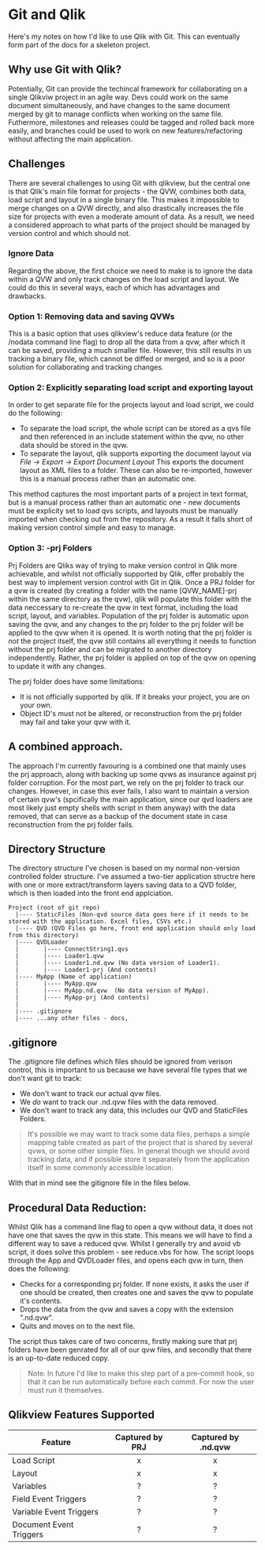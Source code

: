 # Git and Qlik

Here's my notes on how I'd like to use Qlik with Git. This can eventually form part of the docs for a skeleton project.

## Why use Git with Qlik?

Potentially, Git can provide the techincal framework for collaborating on a single Qlikviw project in an agile way. Devs could work on the same document simultaneously, and have changes to the same document merged by git to manage conflicts when working on the same file. Futhermore, milestones and releases could be tagged and rolled back more easily, and branches could be used to work on new features/refactoring without affecting the main application.

## Challenges

There are several challenges to using Git with qlikview, but the central one is that Qlik's main file format for projects - the QVW, combines both data, load script and layout in a single binary file. This makes it impossible to merge changes on a QVW directly, and also drastically increases the file size for projects with even a moderate amount of data. As a result, we need a considered approach to what parts of the project should be managed by version control and which should not.

### Ignore Data

Regarding the above, the first choice we need to make is to ignore the data within a QVW and only track changes on the load script and layout. We could do this in several ways, each of which has advantages and drawbacks.

### Option 1: Removing data and saving QVWs

This is a basic option that uses qlikview's reduce data feature (or the /nodata command line flag) to drop all the data from a qvw, after which it can be saved, providing a much smaller file. However, this still results in us tracking a binary file, which cannot be diffed or merged, and so is a poor solution for collaborating and tracking changes.

### Option 2: Explicitly separating load script and exporting layout

In order to get separate file for the projects layout and load script, we could do the following:

* To separate the load script, the whole script can be stored as a qvs file and then referenced in an include statement within the qvw, no other data should be stored in the qvw.
* To separate the layout, qlik supports exporting the document layout via _File -> Export -> Export Document Layout_ This exports the document layout as XML files to a folder. These can also be re-imported, however this is a manual process rather than an automatic one.

This method captures the most important parts of a project in text format, but is a manual process rather than an automatic one - new documents must be explicity set to load qvs scripts, and layouts must be manually imported when checking out from the repository. As a result it falls short of making version control simple and easy to manage.

### Option 3: -prj Folders

Prj Folders are Qliks way of trying to make version control in Qlik more achievable, and whilst not officially supported by Qlik, offer probably the best way to implement version control with Git in Qlik. Once a PRJ folder for a qvw is created (by creating a folder with the name [QVW_NAME]-prj within the same directory as the qvw), qlik will populate this folder with the data neccessary to re-create the qvw in text format, including the load script, layout, and variables. Population of the prj folder is automatic upon saving the qvw, and any changes to the prj folder to the prj folder will be applied to the qvw when it is opened. It is worth noting that the prj folder is _not_ the project itself, the qvw still contains all everything it needs to function without the prj folder and can be migrated to another directory independently. Rather, the prj folder is applied on top of the qvw on opening to update it with any changes.

The prj folder does have some limitations:
* It is not officially supported by qlik. If it breaks your project, you are on your own.
* Object ID's must not be altered, or reconstruction from the prj folder may fail and take your qvw with it.

## A combined approach.

The approach I'm currently favouring is a combined one that mainly uses the prj approach, along with backing up some qvws as insurance against prj folder corruption. For the most part, we rely on the prj folder to track our changes. However, in case this ever fails, I also want to maintain a version of certain qvw's (spcifically the main application, since our qvd loaders are most likely just empty shells with script in them anyway) with the data removed, that can serve as a backup of the document state in case reconstruction from the prj folder fails.

## Directory Structure

The directory structure I've chosen is based on my normal non-version controlled folder structure. I've assumed a two-tier application structre here with one or more extract/transform layers saving data to a QVD folder, which is then loaded into the front end applciation.

```
Project (root of git repo)
  |---- StaticFiles (Non-qvd source data goes here if it needs to be stored with the application. Excel files, CSVs etc.)
  |---- QVD (QVD Files go here, front end application should only load from this directory)
  |---- QVDLoader
  |       |---- ConnectString1.qvs
  |       |---- Loader1.qvw
  |       |---- Loader1.nd.qvw (No data version of Loader1).
  |       |---- Loader1-prj (And contents)
  |---- MyApp (Name of application)
  |       |---- MyApp.qvw
  |       |---- MyApp.nd.qvw  (No data version of MyApp).
  |       |---- MyApp-prj (And contents)
  |
  |---- .gitignore
  |---- ...any other files - docs, 
``` 

## .gitignore

The .gitignore file defines which files should be ignored from verison control, this is important to us because we have several file types that we don't want git to track:

* We don't want to track our actual qvw files.
* We _do_ want to track our .nd.qvw files with the data removed.
* We don't want to track any data, this includes our QVD and StaticFiles Folders.

> It's possible we may want to track some data files, perhaps a simple mapping table created as part of the project that is shared by several qvws, or some other simple files. In general though we should avoid tracking data, and if possible store it separately from the application itself in some commonly accessible location.

With that in mind see the gitignore file in the files below.

## Procedural Data Reduction:

Whilst Qlik has a command line flag to open a qvw without data, it does not have one that saves the qvw in this state. This means we will have to find a different way to save a reduced qvw. Whilst I generally try and avoid vb script, it does solve this problem - see reduce.vbs for how. The script loops through the App and QVDLoader files, and opens each qvw in turn, then does the following:

* Checks for a corresponding prj folder. If none exists, it asks the user if one should be created, then creates one and saves the qvw to populate it's contents.
* Drops the data from the qvw and saves a copy with the extension ".nd.qvw".
* Quits and moves on to the next file.

The script thus takes care of two concerns, firstly making sure that prj folders have been genrated for all of our qvw files, and secondly that there is an up-to-date reduced copy.

> Note: In future I'd like to make this step part of a pre-commit hook, so that it can be run automatically before each commit. For now the user must run it themselves.

## Qlikview Features Supported

 Feature | Captured by PRJ | Captured by .nd.qvw  
 ----- |:-----:| :-----:
 Load Script | x | x
 Layout | x | x
 Variables | ? | ?
 Field Event Triggers | ? | ?
 Variable Event Triggers | ? | ?
 Document Event Triggers | ? | ?
 
 
 
 
